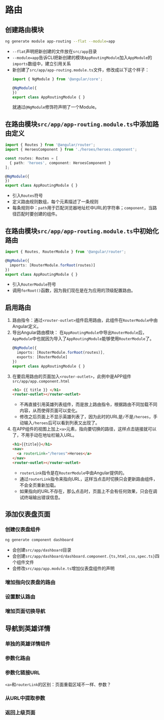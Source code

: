 # 路由

## 创建路由模块

```sh
ng generate module app-routing --flat --module=app
```

* `--flat`声明把新创建的文件放在`src/app`目录
* `--module=app`告诉CLI把新创建的模块`AppRoutingModule`加入`AppModule`的`imports`数组中，建立引用关系
* 新创建了`src/app/app-routing.module.ts`文件，修改成以下这个样子：
    ```ts
    import { NgModule } from '@angular/core';

    @NgModule({
    })
    export class AppRoutingModule { }
    ```
    就通过`@NgModule`修饰符声明了一个Module。

## 在路由模块`src/app/app-routing.module.ts`中添加路由定义

```ts
import { Routes } from '@angular/router';
import { HeroesComponent } from './heroes/heroes.component';

const routes: Routes = [
  { path: 'heroes', component: HeroesComponent }
];

@NgModule({
})
export class AppRoutingModule { }
```

* 引入`Routes`符号
* 定义路由规则数组，每个元素描述了一条规则
* 每条规则中：`path`用于匹配浏览器地址栏中URL的字符串；`component`，当路径匹配时要创建的组件。

## 在路由模块`src/app/app-routing.module.ts`中初始化路由

```ts
import { Routes, RouterModule } from '@angular/router';

@NgModule({
  imports: [RouterModule.forRoot(routes)]
})
export class AppRoutingModule { }
```

* 引入`RouterModule`符号
* 调用`forRoot()`函数，因为我们现在是在为应用的顶级配置路由。

## 启用路由

1. 路由指令：通过`<router-outlet>`组件启用路由，此组件在`RouterModule`中由Angular定义。
2. 导出Angular路由模块： 在`AppRoutingModule`中导出`RouterModule`后，`AppModule`中也就因为导入了`AppRoutingModule`能够使用`RouterModule`了。
    ```ts
    @NgModule({
      imports: [RouterModule.forRoot(routes)],
      exports: [RouterModule]
    })
    export class AppRoutingModule { }
    ```
3. 在要启用路由的页面加入`<router-outlet>`，此例中是APP组件`src/app/app.component.html`
    ```html
    <h1> {{ title }} </h1>
    <router-outlet></router-outlet>
    ```
    * 不再直接引用英雄列表组件，而是放上路由指令，根据路由不同加载不同内容，从而使得页面可以变化。
    * 修改之后页面上不显示英雄列表了，因为此时的URL是`/`不是`/heroes`，手动输入`/heroes`后可以看到列表又出现了。
4. 在APP组件的视图上加上`<a>`元素，指向要切换的路径，这样点击链接就可以了，不用手动在地址栏输入URL。
    ```html
    <h1>{{title}}</h1>
    <nav>
      <a routerLink="/heroes">Heroes</a>
    </nav>
    <router-outlet></router-outlet>
    ```
    * `routerLink`指令是在`RouterModule`中由Angular提供的。
    * 通过`routerLink`指令来指向URL，这样当点击时切换只会更新路由组件，不会全页重新加载。
    * 如果指向的URL不存在，那么点击时，页面上不会有任何效果，只会在调试终端输出错误信息。

## 添加仪表盘页面

### 创建仪表盘组件

```sh
ng generate component dashboard
```

* 会创建`src/app/dashboard`目录
* 会创建`src/app/dashboard/dashboard.component.{ts,html,css,spec.ts}`四个组件文件
* 会修改`src/app/app.module.ts`增加仪表盘组件的声明

### 增加指向仪表盘的路由

### 设置默认路由

### 增加页面切换导航

## 导航到英雄详情

### 单独的英雄详情组件

### 参数化路由

### 参数化链接URL

`<a>`和`routerLink`的区别：页面重载区域不一样、参数？

### 从URL中提取参数

### 返回上级页面
